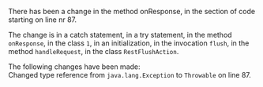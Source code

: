 There has been a change in the method onResponse, in the section of code starting on line nr 87.
  
The change is in a catch statement, in a try statement, in the method ```onResponse```, in the class ```1```, in an initialization, in the invocation ```flush```, in the method ```handleRequest```, in the class ```RestFlushAction```.
  
The following changes have been made:  
Changed type reference from ```java.lang.Exception``` to ```Throwable``` on line 87.  
